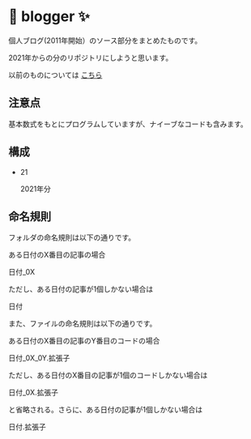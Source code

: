 # 🚀 blogger ✨

個人ブログ(2011年開始）のソース部分をまとめたものです。

2021年からの分のリポジトリにしようと思います。

以前のものについては [こちら](https://github.com/manman4/blogger)

## 注意点

基本数式をもとにプログラムしていますが、ナイーブなコードも含みます。

## 構成

- 21

    2021年分
    
## 命名規則

フォルダの命名規則は以下の通りです。

ある日付のX番目の記事の場合

日付_0X

ただし、ある日付の記事が1個しかない場合は

日付

また、ファイルの命名規則は以下の通りです。

ある日付のX番目の記事のY番目のコードの場合

日付_0X_0Y.拡張子

ただし、ある日付のX番目の記事が1個のコードしかない場合は

日付_0X.拡張子

と省略される。さらに、ある日付の記事が1個しかない場合は

日付.拡張子

